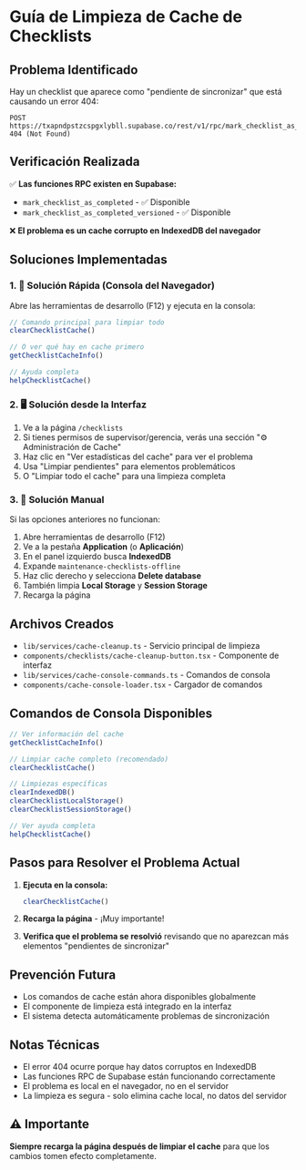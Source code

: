 # Guía de Limpieza de Cache de Checklists

## Problema Identificado

Hay un checklist que aparece como "pendiente de sincronizar" que está causando un error 404:
```
POST https://txapndpstzcspgxlybll.supabase.co/rest/v1/rpc/mark_checklist_as_completed 404 (Not Found)
```

## Verificación Realizada

✅ **Las funciones RPC existen en Supabase:**
- `mark_checklist_as_completed` - ✅ Disponible
- `mark_checklist_as_completed_versioned` - ✅ Disponible

❌ **El problema es un cache corrupto en IndexedDB del navegador**

## Soluciones Implementadas

### 1. 🎯 Solución Rápida (Consola del Navegador)

Abre las herramientas de desarrollo (F12) y ejecuta en la consola:

```javascript
// Comando principal para limpiar todo
clearChecklistCache()

// O ver qué hay en cache primero
getChecklistCacheInfo()

// Ayuda completa
helpChecklistCache()
```

### 2. 🖥️ Solución desde la Interfaz

1. Ve a la página `/checklists`
2. Si tienes permisos de supervisor/gerencia, verás una sección "⚙️ Administración de Cache"
3. Haz clic en "Ver estadísticas del cache" para ver el problema
4. Usa "Limpiar pendientes" para elementos problemáticos
5. O "Limpiar todo el cache" para una limpieza completa

### 3. 🔧 Solución Manual

Si las opciones anteriores no funcionan:

1. Abre herramientas de desarrollo (F12)
2. Ve a la pestaña **Application** (o **Aplicación**)
3. En el panel izquierdo busca **IndexedDB**
4. Expande `maintenance-checklists-offline`
5. Haz clic derecho y selecciona **Delete database**
6. También limpia **Local Storage** y **Session Storage**
7. Recarga la página

## Archivos Creados

- `lib/services/cache-cleanup.ts` - Servicio principal de limpieza
- `components/checklists/cache-cleanup-button.tsx` - Componente de interfaz
- `lib/services/cache-console-commands.ts` - Comandos de consola
- `components/cache-console-loader.tsx` - Cargador de comandos

## Comandos de Consola Disponibles

```javascript
// Ver información del cache
getChecklistCacheInfo()

// Limpiar cache completo (recomendado)
clearChecklistCache()

// Limpiezas específicas
clearIndexedDB()
clearChecklistLocalStorage()
clearChecklistSessionStorage()

// Ver ayuda completa
helpChecklistCache()
```

## Pasos para Resolver el Problema Actual

1. **Ejecuta en la consola:**
   ```javascript
   clearChecklistCache()
   ```

2. **Recarga la página** - ¡Muy importante!

3. **Verifica que el problema se resolvió** revisando que no aparezcan más elementos "pendientes de sincronizar"

## Prevención Futura

- Los comandos de cache están ahora disponibles globalmente
- El componente de limpieza está integrado en la interfaz
- El sistema detecta automáticamente problemas de sincronización

## Notas Técnicas

- El error 404 ocurre porque hay datos corruptos en IndexedDB
- Las funciones RPC de Supabase están funcionando correctamente
- El problema es local en el navegador, no en el servidor
- La limpieza es segura - solo elimina cache local, no datos del servidor

## ⚠️ Importante

**Siempre recarga la página después de limpiar el cache** para que los cambios tomen efecto completamente. 